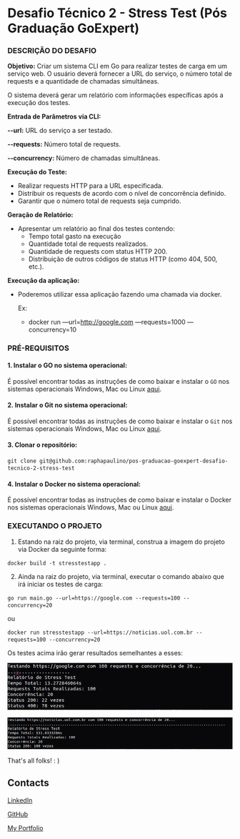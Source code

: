 # Desafio Técnico 2 - Stress Test (Pós Graduação GoExpert)

### DESCRIÇÃO DO DESAFIO

**Objetivo:** Criar um sistema CLI em Go para realizar testes de carga em um serviço web. O usuário deverá fornecer a URL do serviço, o número total de requests e a quantidade de chamadas simultâneas.

O sistema deverá gerar um relatório com informações específicas após a execução dos testes.

**Entrada de Parâmetros via CLI:**

**--url:** URL do serviço a ser testado.

**--requests:** Número total de requests.

**--concurrency:** Número de chamadas simultâneas.


**Execução do Teste:**

- Realizar requests HTTP para a URL especificada.
- Distribuir os requests de acordo com o nível de concorrência definido.
- Garantir que o número total de requests seja cumprido.

**Geração de Relatório:**

- Apresentar um relatório ao final dos testes contendo:
  - Tempo total gasto na execução
  - Quantidade total de requests realizados.
  - Quantidade de requests com status HTTP 200.
  - Distribuição de outros códigos de status HTTP (como 404, 500, etc.).

**Execução da aplicação:**
- Poderemos utilizar essa aplicação fazendo uma chamada via docker.
    
    Ex:
  - docker run <sua imagem docker> —url=http://google.com —requests=1000 —concurrency=10

### PRÉ-REQUISITOS

#### 1. Instalar o GO no sistema operacional:

É possível encontrar todas as instruções de como baixar e instalar o `GO` nos sistemas operacionais Windows, Mac ou Linux [aqui](https://go.dev/doc/install).

#### 2. Instalar o Git no sistema operacional:

É possível encontrar todas as instruções de como baixar e instalar o `Git` nos sistemas operacionais Windows, Mac ou Linux [aqui](https://www.git-scm.com/downloads).

#### 3. Clonar o repositório:

```
git clone git@github.com:raphapaulino/pos-graduacao-goexpert-desafio-tecnico-2-stress-test
```

#### 4. Instalar o Docker no sistema operacional:

É possível encontrar todas as instruções de como baixar e instalar o Docker nos sistemas operacionais Windows, Mac ou Linux [aqui](https://docs.docker.com/engine/install/).

### EXECUTANDO O PROJETO

1. Estando na raiz do projeto, via terminal, construa a imagem do projeto via Docker da seguinte forma:

```
docker build -t stresstestapp .
```

2. Ainda na raiz do projeto, via terminal, executar o comando abaixo que irá iniciar os testes de carga:

```
go run main.go --url=https://google.com --requests=100 --concurrency=20
```
ou

```
docker run stresstestapp --url=https://noticias.uol.com.br --requests=100 --concurrency=20
```

Os testes acima irão gerar resultados semelhantes a esses:

![Teste de Carga - Google](doc-images/20240601_092948.png "Teste de carga exemplo 1")

![Teste de Carga - Uol Notícias](doc-images/20240601_093026.png "Teste de carga exemplo 2")


That's all folks! : )


## Contacts

[LinkedIn](https://www.linkedin.com/in/raphaelalvespaulino/)

[GitHub](https://github.com/raphapaulino/)

[My Portfolio](https://www.raphaelpaulino.com.br/)